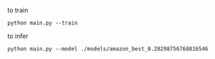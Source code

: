 to train
```
python main.py --train
```


to infer
```
python main.py --model ./models/amazon_best_0.28298756768816546
```
